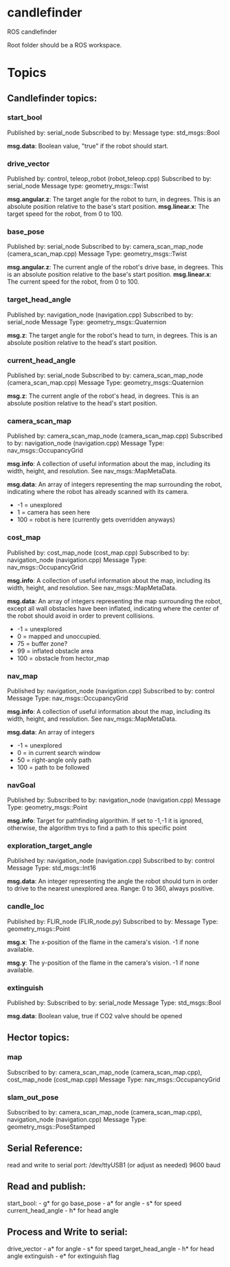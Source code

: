 # candlefinder
ROS candlefinder

Root folder should be a ROS workspace.


# Topics
## Candlefinder topics:

### start_bool
Published by: serial_node
Subscribed to by:
Message type: std_msgs::Bool

__msg.data__: Boolean value, "true" if the robot should start.

### drive_vector
Published by: control, teleop_robot (robot_teleop.cpp)
Subscribed to by: serial_node
Message type: geometry_msgs::Twist

__msg.angular.z__: The target angle for the robot to turn, in degrees. This is an absolute position relative to the base's start position.
__msg.linear.x__: The target speed for the robot, from 0 to 100.

### base_pose
Published by: serial_node
Subscribed to by: camera_scan_map_node (camera_scan_map.cpp)
Message Type: geometry_msgs::Twist

__msg.angular.z__: The current angle of the robot's drive base, in degrees. This is an absolute position relative to the base's start position.
__msg.linear.x__: The current speed for the robot, from 0 to 100.

### target_head_angle
Published by: navigation_node (navigation.cpp)
Subscribed to by: serial_node
Message Type: geometry_msgs::Quaternion

__msg.z__: The target angle for the robot's head to turn, in degrees. This is an absolute position relative to the head's start position.

### current_head_angle
Published by: serial_node
Subscribed to by: camera_scan_map_node (camera_scan_map.cpp)
Message Type: geometry_msgs::Quaternion

__msg.z__: The current angle of the robot's head, in degrees. This is an absolute position relative to the head's start position.

### camera_scan_map
Published by: camera_scan_map_node (camera_scan_map.cpp)
Subscribed to by: navigation_node (navigation.cpp)
Message Type: nav_msgs::OccupancyGrid

__msg.info__: A collection of useful information about the map, including its width, height, and resolution. See nav_msgs::MapMetaData.

__msg.data__: An array of integers representing the map surrounding the robot, indicating where the robot has already scanned with its camera.

- -1 = unexplored
- 1 = camera has seen here
- 100 = robot is here (currently gets overridden anyways)

### cost_map
Published by: cost_map_node (cost_map.cpp)
Subscribed to by: navigation_node (navigation.cpp)
Message Type: nav_msgs::OccupancyGrid

__msg.info__: A collection of useful information about the map, including its width, height, and resolution. See nav_msgs::MapMetaData.

__msg.data__: An array of integers representing the map surrounding the robot, except all wall obstacles have been inflated, indicating where the center of the robot should avoid in order to prevent collisions.

- -1 = unexplored
- 0 = mapped and unoccupied.
- 75 = buffer zone?
- 99 = inflated obstacle area
- 100 = obstacle from hector_map

### nav_map
Published by: navigation_node (navigation.cpp)
Subscribed to by: control
Message Type: nav_msgs::OccupancyGrid

__msg.info__: A collection of useful information about the map, including its width, height, and resolution. See nav_msgs::MapMetaData.

__msg.data__: An array of integers

- -1 = unexplored
- 0 = in current search window
- 50 = right-angle only path
- 100 = path to be followed

### navGoal
Published by:
Subscribed to by: navigation_node (navigation.cpp)
Message Type: geometry_msgs::Point

__msg.info__: Target for pathfinding algorithim. If set to -1,-1 it is ignored, otherwise, the algorithm trys to find a path to this specific point

### exploration_target_angle
Published by: navigation_node (navigation.cpp)
Subscribed to by: control
Message Type: std_msgs::Int16

__msg.data__: An integer representing the angle the robot should turn in order to drive to the nearest unexplored area. Range: 0 to 360, always positive.

### candle_loc
Published by: FLIR_node (FLIR_node.py)
Subscribed to by:
Message Type: geometry_msgs::Point

__msg.x__: The x-position of the flame in the camera's vision. -1 if none available.

__msg.y__: The y-position of the flame in the camera's vision. -1 if none available.

### extinguish
Published by:
Subscribed to by: serial_node
Message Type: std_msgs::Bool

__msg.data__: Boolean value, true if CO2 valve should be opened

## Hector topics:
### map
Subscribed to by: camera_scan_map_node (camera_scan_map.cpp), cost_map_node (cost_map.cpp)
Message Type: nav_msgs::OccupancyGrid

### slam_out_pose
Subscribed to by: camera_scan_map_node (camera_scan_map.cpp), navigation_node (navigation.cpp)
Message Type: geometry_msgs::PoseStamped

## Serial Reference:

read and write to serial port:
  /dev/ttyUSB1 (or adjust as needed)
  9600 baud

## Read and publish:
  start_bool:
    - g* for go
  base_pose
    - a* for angle
    - s* for speed
  current_head_angle
    - h* for head angle

## Process and Write to serial:
  drive_vector
    - a* for angle
    - s* for speed
  target_head_angle
    - h* for head angle
  extinguish
    - e* for extinguish flag
